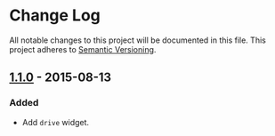 # Change Log

All notable changes to this project will be documented in this file.
This project adheres to [Semantic Versioning](http://semver.org/).

## [1.1.0] - 2015-08-13

### Added

- Add `drive` widget.

[1.1.0]: https://github.com/resin-io/resin-cli-visuals/compare/v1.0.0...v1.1.0
